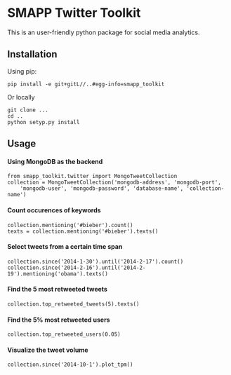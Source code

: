# SMAPP Twitter Toolkit
This is an user-friendly python package for social media analytics.

## Installation
Using pip:

`pip install -e git+gitL//..#egg-info=smapp_toolkit`

Or locally

    git clone ...
    cd ..
    python setyp.py install


## Usage

#### Using MongoDB as the backend

    from smapp_toolkit.twitter import MongoTweetCollection
    collection = MongoTweetCollection('mongodb-address', 'mongodb-port',
        'mongodb-user', 'mongodb-password', 'database-name', 'collection-name')

#### Count occurences of keywords

    collection.mentioning('#bieber').count()
    texts = collection.mentioning('#bieber').texts()

#### Select tweets from a certain time span

    collection.since('2014-1-30').until('2014-2-17').count()
    collection.since('2014-2-16').until('2014-2-19').mentioning('obama').texts()

#### Find the 5 most retweeted tweets

    collection.top_retweeted_tweets(5).texts()

#### Find the 5% most retweeted users

    collection.top_retweeted_users(0.05)

#### Visualize the tweet volume

    collection.since('2014-10-1').plot_tpm()
